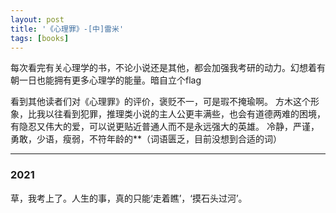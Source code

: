 ```yaml
---
layout: post
title: '《心理罪》-[中]雷米'
tags: [books]
---
```


每次看完有关心理学的书，不论小说还是其他，都会加强我考研的动力。幻想着有朝一日也能拥有更多心理学的能量。暗自立个flag

看到其他读者们对《心理罪》的评价，褒贬不一，可是瑕不掩瑜啊。
方木这个形象，比我以往看到犯罪，推理类小说的主人公更丰满些，也会有道德两难的困境，有隐忍又伟大的爱，可以说更贴近普通人而不是永远强大的英雄。
冷静，严谨，勇敢，少语，瘦弱，不符年龄的**（词语匮乏，目前没想到合适的词）

---
### 2021
草，我考上了。人生的事，真的只能‘走着瞧’，‘摸石头过河’。